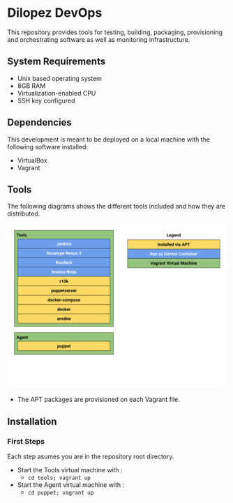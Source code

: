 #  Dilopez DevOps #
This repository provides tools for testing, building, packaging, provisioning 
and orchestrating software as well as monitoring infrastructure.

## System Requirements ## 

* Unix based operating system
* 8GB RAM
* Virtualization-enabled CPU
* SSH key configured

## Dependencies ##
This development is meant to be deployed on a local machine with the following 
software installed:

* VirtualBox
* Vagrant 

## Tools ## 
The following diagrams shows the different tools included and how they are 
distributed.

![Modules](/docs/images/tools.svg)

* The APT packages are provisioned on each Vagrant file.

## Installation ##

### First Steps ###
Each step asumes you are in the repository root directory.

* Start the Tools virtual machine with :
  * `cd tools; vagrant up` 
* Start the Agent virtual machine with :
  * `cd puppet; vagrant up` 
